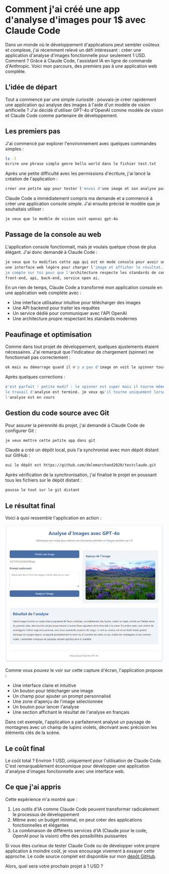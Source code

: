 # Comment j'ai créé une app d'analyse d'images pour 1$ avec Claude Code

Dans un monde où le développement d'applications peut sembler coûteux et complexe, j'ai récemment relevé un défi intéressant : créer une application d'analyse d'images fonctionnelle pour seulement 1 USD. Comment ? Grâce à Claude Code, l'assistant IA en ligne de commande d'Anthropic. Voici mon parcours, des premiers pas à une application web complète.

## L'idée de départ

Tout a commencé par une simple curiosité : pouvais-je créer rapidement une application qui analyse des images à l'aide d'un modèle de vision artificielle ? J'ai décidé d'utiliser GPT-4o d'OpenAI comme modèle de vision et Claude Code comme partenaire de développement.

## Les premiers pas

J'ai commencé par explorer l'environnement avec quelques commandes simples :

```bash
ls -l
écrire une phrase simple genre hello world dans le fichier test.txt
```

Après une petite difficulté avec les permissions d'écriture, j'ai lancé la création de l'application :

```bash
créer une petite app pour tester l'envoi d'une image et son analyse par un modèle de vision
```

Claude Code a immédiatement compris ma demande et a commencé à créer une application console simple. J'ai ensuite précisé le modèle que je souhaitais utiliser :

```bash
je veux que le modèle de vision soit openai gpt-4o
```

## Passage de la console au web

L'application console fonctionnait, mais je voulais quelque chose de plus élégant. J'ai donc demandé à Claude Code :

```bash
je veux que tu modifies cette app qui est en mode console pour avoir une app avec 
une interface web légère pour charger l'image et afficher le résultat. 
je compte sur toi pour que l'architecture respecte les standards de conception : 
front-end, api, back-end, service open ai.
```

En un rien de temps, Claude Code a transformé mon application console en une application web complète avec :
- Une interface utilisateur intuitive pour télécharger des images
- Une API backend pour traiter les requêtes
- Un service dédié pour communiquer avec l'API OpenAI
- Une architecture propre respectant les standards modernes

## Peaufinage et optimisation

Comme dans tout projet de développement, quelques ajustements étaient nécessaires. J'ai remarqué que l'indicateur de chargement (spinner) ne fonctionnait pas correctement :

```bash
ok mais au démarrage quand il n'y a pas d'image on voit le spinner tourner par défaut
```

Après quelques corrections :

```bash
c'est parfait ! petite modif : le spinner est super mais il tourne même quand 
le travail d'analyse est terminé. je veux qu'il tourne uniquement lorsque 
l'analyse est en cours
```

## Gestion du code source avec Git

Pour assurer la pérennité du projet, j'ai demandé à Claude Code de configurer Git :

```bash
je veux mettre cette petite app dans git
```

Claude a créé un dépôt local, puis l'a synchronisé avec mon dépôt distant sur GitHub :

```bash
oui le dépôt est https://github.com/delemarchand2020/testclaude.git
```

Après vérification de la synchronisation, j'ai finalisé le projet en poussant tous les fichiers sur le dépôt distant :

```bash
pousse le tout sur le git distant
```

## Le résultat final

Voici à quoi ressemble l'application en action :

![Interface de l'application d'analyse d'images](screenshot_app_finale.png "Application d'analyse d'images avec GPT-4o")

Comme vous pouvez le voir sur cette capture d'écran, l'application propose :
- Une interface claire et intuitive
- Un bouton pour télécharger une image
- Un champ pour ajouter un prompt personnalisé
- Une zone d'aperçu de l'image sélectionnée
- Un bouton pour lancer l'analyse
- Une section affichant le résultat de l'analyse en français

Dans cet exemple, l'application a parfaitement analysé un paysage de montagnes avec un champ de lupins violets, décrivant avec précision les éléments clés de la scène.

## Le coût final

Le coût total ? Environ 1 USD, uniquement pour l'utilisation de Claude Code. C'est remarquablement économique pour développer une application d'analyse d'images fonctionnelle avec une interface web.

## Ce que j'ai appris

Cette expérience m'a montré que :
1. Les outils d'IA comme Claude Code peuvent transformer radicalement le processus de développement
2. Même avec un budget minimal, on peut créer des applications fonctionnelles et élégantes
3. La combinaison de différents services d'IA (Claude pour le code, OpenAI pour la vision) offre des possibilités puissantes

Si vous êtes curieux de tester Claude Code ou de développer votre propre application à moindre coût, je vous encourage vivement à essayer cette approche. Le code source complet est disponible sur mon [dépôt GitHub](https://github.com/delemarchand2020/testclaude.git).

Alors, quel sera votre prochain projet à 1 USD ?